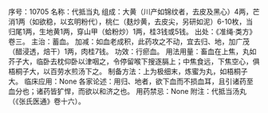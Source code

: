 序号：10705
名称：代抵当丸
组成：大黄（川产如锦纹者，去皮及黑心）4两，芒消1两（如欲稳，以玄明粉代），桃仁（麸炒黄，去皮尖，另研如泥）6-10枚，当归尾1两，生地黄1两，穿山甲（蛤粉炒）1两，桂3钱或5钱。
出处：《准绳·类方》卷三。
主治：蓄血。
加减：如血老成积，此药攻之不动，宜去归、地，加广茂（醋浸透，焙干）1两，肉桂7钱。
功效：行瘀血。
用法用量：畜血在上焦，丸如芥子大，临卧去枕仰卧以津咽之，令停留喉下搜逐膈上；中焦食远，下焦空心，俱梧桐子大，以百劳水煎汤下之。
制备方法：上为极细末，炼蜜为丸，如梧桐子大。
临床应用：None
各家论述：用归、地者，欲下血而不损血耳，且引诸药至血分也；诸药皆犷悍，而欲以和济之也。
用药禁忌：None
附注：代抵当汤丸（《张氏医通》卷十六）。
